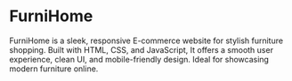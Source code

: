 # FurniHome
FurniHome is a sleek, responsive E-commerce website for stylish furniture shopping. Built with HTML, CSS, and JavaScript, It offers a smooth user experience, clean UI, and mobile-friendly design. Ideal for showcasing modern furniture online. 
